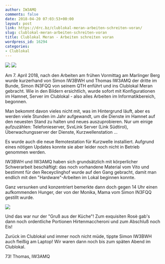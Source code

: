 ```yaml
---
author: IW3AMQ
comments: false
date: 2018-04-20 07:03:53+00:00
layout: post
link: https://drc.bz/clublokal-meran-arbeiten-schreiten-voran/
slug: clublokal-meran-arbeiten-schreiten-voran
title: Clublokal Meran - Arbeiten schreiten voran
wordpress_id: 16294
categories:
- Clublokal
---
```




![](https://drc.bz/wp-content/uploads/2018/04/20180407_191925.jpg) ![](https://drc.bz/wp-content/uploads/2018/04/20180407_191959.jpg)

Am 7. April 2018, nach den Arbeiten am frühen Vormittag am Marlinger Berg wurde kurzerhand von Simon IW3BWH und Thomas IW3AMQ der dritte im Bunde, Simon IN3FQQ von seinem QTH enführt und ins Clublokal Meran gebracht. Wie in den Bildern ersichtlich, wurde sofort mit Konfigurationen im Hamnet, Server im Clublokal - also alles Arbeiten im Informatikbereich, begonnen.

Man bekommt davon vieles nicht mit, was im Hintergrund läuft, aber es werden viele Stunden im Jahr aufgewandt, um die Dienste im Hamnet auf den neuesten Stand zu halten und neues auszuprobieren. Nur um einige aufzuzählen: Telefonieserver, SvxLink Server (Link Südtirol), Überwachungsserver der Dienste, Kurzwellenstation ...

Es wurde auch die neue Remotestation für Kurzwelle installiert. Aufgrund eines nötigen Updates konnte sie aber leider noch nicht in Betrieb genommen werden.

IW3BWH und IW3AMQ haben sich grundsätzlich mit körperlicher Schwerarbeit beschäftigt: das noch vorhandene Material vom Vito und bestimmt für den Receyclinghof wurde auf den Gang gebracht, damit man endlich mit den "Hardware"-Arbeiten im Lokal beginnen konnte.

Ganz versunken und konzentriert bemerkte dann doch gegen 14 Uhr einen aufkommenden Hunger, der von der Monika, Mama vom Simon IN3FQQ gestillt wurde.

![](https://drc.bz/wp-content/uploads/2018/04/20180407_140805_.jpg)

Und das war nur der "Gruß aus der Küche"! Zum exquisiten Rosè gab's dann noch ordentliche Portionen Hirtenmaccheroni und zum Abschluß noch Eis!

Zurück im Clublokal und immer noch nicht müde, tippte Simon IW3BWH auch fleißig am Laptop! Wir waren dann noch bis zum späten Abend im Clublokal.

73! Thomas, IW3AMQ
